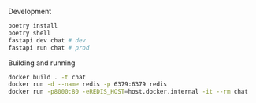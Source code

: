 Development

```bash
poetry install
poetry shell
fastapi dev chat # dev
fastapi run chat # prod
```

Building and running
```bash
docker build . -t chat
docker run -d --name redis -p 6379:6379 redis
docker run -p8000:80 -eREDIS_HOST=host.docker.internal -it --rm chat
```

